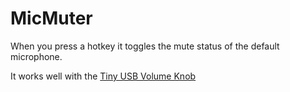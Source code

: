 # MicMuter

When you press a hotkey it toggles the mute status of the default microphone.

It works well with the [Tiny USB Volume Knob](https://www.etsy.com/uk/listing/1243288833/tiny-little-usb-volume-knob)
